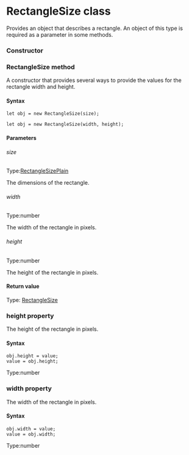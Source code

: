 # RectangleSize class
Provides an object that describes a rectangle. An object of this type is required as a parameter in some methods.
### Constructor 
### RectangleSize method
A constructor that provides several ways to provide the values for the rectangle width and height.

#### Syntax 
 ``` 
let obj = new RectangleSize(size);

let obj = new RectangleSize(width, height);
 ``` 

 #### Parameters 
 ###### size 
  
 Type:[RectangleSizePlain](./rectanglesizeplain) 
  
 The dimensions of the rectangle. 
  
  ###### width 
  
 Type:number 
  
 The width of the rectangle in pixels. 
  
  ###### height 
  
 Type:number 
  
 The height of the rectangle in pixels. 
  
 #### Return value 
Type: [RectangleSize](./rectanglesize)
        

 
 ### height property
The height of the rectangle in pixels.

#### Syntax 
 ``` 
obj.height = value;
value = obj.height;
 ``` 
 
 Type:number 
 ### width property
The width of the rectangle in pixels.

#### Syntax 
 ``` 
obj.width = value;
value = obj.width;
 ``` 
 
 Type:number